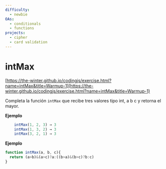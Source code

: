 ```yaml
---
difficulty:
  - newbie
OAs:
  - conditionals
  - functions
projects:
  - cipher
  - card validation
---
```


# intMax

[https://the-winter.github.io/codingjs/exercise.html?name=intMax&title=Warmup-1](https://the-winter.github.io/codingjs/exercise.html?name=intMax&title=Warmup-1)

Completa la función `intMax` que recibe tres valores tipo
int, a b c y retorna el mayor.

__Ejemplo__

```js
    intMax(1, 2, 3) → 3
    intMax(1, 3, 2) → 3
    intMax(3, 2, 1) → 3
```
__Ejemplo__

```js
function intMax(a, b, c){
  return (a>b)&(a>c)?a:((b>a)&(b>c)?b:c)
}
```
